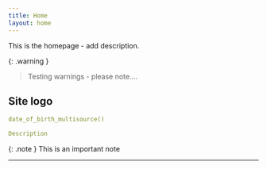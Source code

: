 ```yaml
---
title: Home
layout: home
---
```


This is the homepage - add description.

{: .warning }
> Testing warnings - please note....

 
## Site logo

```yaml
date_of_birth_multisource()

Description
```

{: .note }
This is an important note

----


